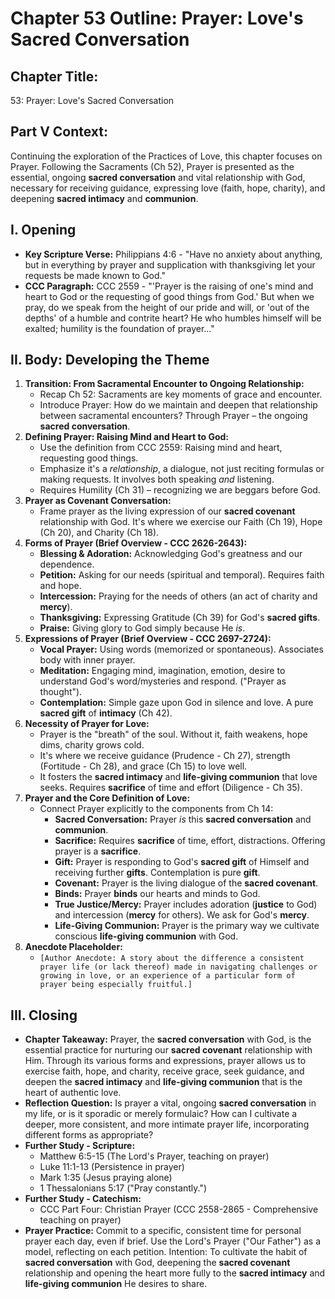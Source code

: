 # Chapter 53 Outline: Prayer: Love's Sacred Conversation

## Chapter Title:
53: Prayer: Love's Sacred Conversation

## Part V Context:
Continuing the exploration of the Practices of Love, this chapter focuses on Prayer. Following the Sacraments (Ch 52), Prayer is presented as the essential, ongoing **sacred conversation** and vital relationship with God, necessary for receiving guidance, expressing love (faith, hope, charity), and deepening **sacred intimacy** and **communion**.

## I. Opening

*   **Key Scripture Verse:** Philippians 4:6 - "Have no anxiety about anything, but in everything by prayer and supplication with thanksgiving let your requests be made known to God."
*   **CCC Paragraph:** CCC 2559 - "'Prayer is the raising of one's mind and heart to God or the requesting of good things from God.' But when we pray, do we speak from the height of our pride and will, or 'out of the depths' of a humble and contrite heart? He who humbles himself will be exalted; humility is the foundation of prayer..."

## II. Body: Developing the Theme

1.  **Transition: From Sacramental Encounter to Ongoing Relationship:**
    *   Recap Ch 52: Sacraments are key moments of grace and encounter.
    *   Introduce Prayer: How do we maintain and deepen that relationship between sacramental encounters? Through Prayer – the ongoing **sacred conversation**.
2.  **Defining Prayer: Raising Mind and Heart to God:**
    *   Use the definition from CCC 2559: Raising mind and heart, requesting good things.
    *   Emphasize it's a *relationship*, a dialogue, not just reciting formulas or making requests. It involves both speaking *and* listening.
    *   Requires Humility (Ch 31) – recognizing we are beggars before God.
3.  **Prayer as Covenant Conversation:**
    *   Frame prayer as the living expression of our **sacred covenant** relationship with God. It's where we exercise our Faith (Ch 19), Hope (Ch 20), and Charity (Ch 18).
4.  **Forms of Prayer (Brief Overview - CCC 2626-2643):**
    *   **Blessing & Adoration:** Acknowledging God's greatness and our dependence.
    *   **Petition:** Asking for our needs (spiritual and temporal). Requires faith and hope.
    *   **Intercession:** Praying for the needs of others (an act of charity and **mercy**).
    *   **Thanksgiving:** Expressing Gratitude (Ch 39) for God's **sacred gifts**.
    *   **Praise:** Giving glory to God simply because He *is*.
5.  **Expressions of Prayer (Brief Overview - CCC 2697-2724):**
    *   **Vocal Prayer:** Using words (memorized or spontaneous). Associates body with inner prayer.
    *   **Meditation:** Engaging mind, imagination, emotion, desire to understand God's word/mysteries and respond. ("Prayer as thought").
    *   **Contemplation:** Simple gaze upon God in silence and love. A pure **sacred gift** of **intimacy** (Ch 42).
6.  **Necessity of Prayer for Love:**
    *   Prayer is the "breath" of the soul. Without it, faith weakens, hope dims, charity grows cold.
    *   It's where we receive guidance (Prudence - Ch 27), strength (Fortitude - Ch 28), and grace (Ch 15) to love well.
    *   It fosters the **sacred intimacy** and **life-giving communion** that love seeks. Requires **sacrifice** of time and effort (Diligence - Ch 35).
7.  **Prayer and the Core Definition of Love:**
    *   Connect Prayer explicitly to the components from Ch 14:
        *   **Sacred Conversation:** Prayer *is* this **sacred conversation** and **communion**.
        *   **Sacrifice:** Requires **sacrifice** of time, effort, distractions. Offering prayer is a **sacrifice**.
        *   **Gift:** Prayer is responding to God's **sacred gift** of Himself and receiving further **gifts**. Contemplation is pure **gift**.
        *   **Covenant:** Prayer is the living dialogue of the **sacred covenant**.
        *   **Binds:** Prayer **binds** our hearts and minds to God.
        *   **True Justice/Mercy:** Prayer includes adoration (**justice** to God) and intercession (**mercy** for others). We ask for God's **mercy**.
        *   **Life-Giving Communion:** Prayer is the primary way we cultivate conscious **life-giving communion** with God.
8.  **Anecdote Placeholder:**
    *   `[Author Anecdote: A story about the difference a consistent prayer life (or lack thereof) made in navigating challenges or growing in love, or an experience of a particular form of prayer being especially fruitful.]`

## III. Closing

*   **Chapter Takeaway:** Prayer, the **sacred conversation** with God, is the essential practice for nurturing our **sacred covenant** relationship with Him. Through its various forms and expressions, prayer allows us to exercise faith, hope, and charity, receive grace, seek guidance, and deepen the **sacred intimacy** and **life-giving communion** that is the heart of authentic love.
*   **Reflection Question:** Is prayer a vital, ongoing **sacred conversation** in my life, or is it sporadic or merely formulaic? How can I cultivate a deeper, more consistent, and more intimate prayer life, incorporating different forms as appropriate?
*   **Further Study - Scripture:**
    *   Matthew 6:5-15 (The Lord's Prayer, teaching on prayer)
    *   Luke 11:1-13 (Persistence in prayer)
    *   Mark 1:35 (Jesus praying alone)
    *   1 Thessalonians 5:17 ("Pray constantly.")
*   **Further Study - Catechism:**
    *   CCC Part Four: Christian Prayer (CCC 2558-2865 - Comprehensive teaching on prayer)
*   **Prayer Practice:** Commit to a specific, consistent time for personal prayer each day, even if brief. Use the Lord's Prayer ("Our Father") as a model, reflecting on each petition. Intention: To cultivate the habit of **sacred conversation** with God, deepening the **sacred covenant** relationship and opening the heart more fully to the **sacred intimacy** and **life-giving communion** He desires to share.
